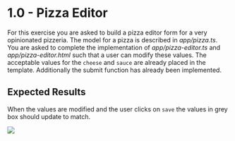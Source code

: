 # 1.0 - Pizza Editor

For this exercise you are asked to build a pizza editor form for a very opinionated pizzeria. The model for a pizza is described in _*app/pizza.ts*_. You are asked to complete the implementation of _*app/pizza-editor.ts*_ and _*app/pizza-editor.html*_ such that a user can modify these values. The acceptable values for the `cheese` and `sauce` are already placed in the template. Additionally the submit function has already been implemented.


## Expected Results

When the values are modified and the user clicks on `save` the values in grey box should update to match.

![](/exercises/forms/1.0-PizzaEditor/pizza-editor.gif)
